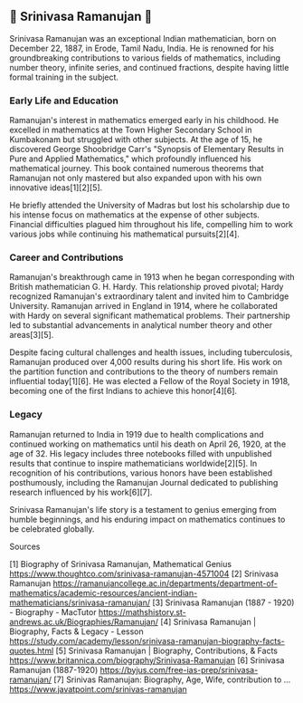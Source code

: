
## 🌟 Srinivasa Ramanujan 🌟


Srinivasa Ramanujan was an exceptional Indian mathematician, born on December 22, 1887, in Erode, Tamil Nadu, India. He is renowned for his groundbreaking contributions to various fields of mathematics, including number theory, infinite series, and continued fractions, despite having little formal training in the subject.

### Early Life and Education
Ramanujan's interest in mathematics emerged early in his childhood. He excelled in mathematics at the Town Higher Secondary School in Kumbakonam but struggled with other subjects. At the age of 15, he discovered George Shoobridge Carr's "Synopsis of Elementary Results in Pure and Applied Mathematics," which profoundly influenced his mathematical journey. This book contained numerous theorems that Ramanujan not only mastered but also expanded upon with his own innovative ideas[1][2][5].

He briefly attended the University of Madras but lost his scholarship due to his intense focus on mathematics at the expense of other subjects. Financial difficulties plagued him throughout his life, compelling him to work various jobs while continuing his mathematical pursuits[2][4].

### Career and Contributions
Ramanujan's breakthrough came in 1913 when he began corresponding with British mathematician G. H. Hardy. This relationship proved pivotal; Hardy recognized Ramanujan's extraordinary talent and invited him to Cambridge University. Ramanujan arrived in England in 1914, where he collaborated with Hardy on several significant mathematical problems. Their partnership led to substantial advancements in analytical number theory and other areas[3][5].

Despite facing cultural challenges and health issues, including tuberculosis, Ramanujan produced over 4,000 results during his short life. His work on the partition function and contributions to the theory of numbers remain influential today[1][6]. He was elected a Fellow of the Royal Society in 1918, becoming one of the first Indians to achieve this honor[4][6].

### Legacy
Ramanujan returned to India in 1919 due to health complications and continued working on mathematics until his death on April 26, 1920, at the age of 32. His legacy includes three notebooks filled with unpublished results that continue to inspire mathematicians worldwide[2][5]. In recognition of his contributions, various honors have been established posthumously, including the Ramanujan Journal dedicated to publishing research influenced by his work[6][7].

Srinivasa Ramanujan's life story is a testament to genius emerging from humble beginnings, and his enduring impact on mathematics continues to be celebrated globally.

Sources

[1] Biography of Srinivasa Ramanujan, Mathematical Genius https://www.thoughtco.com/srinivasa-ramanujan-4571004
[2] Srinivasa Ramanujan https://ramanujancollege.ac.in/departments/department-of-mathematics/academic-resources/ancient-indian-mathematicians/srinivasa-ramanujan/
[3] Srinivasa Ramanujan (1887 - 1920) - Biography - MacTutor https://mathshistory.st-andrews.ac.uk/Biographies/Ramanujan/
[4] Srinivasa Ramanujan | Biography, Facts & Legacy - Lesson https://study.com/academy/lesson/srinivasa-ramanujan-biography-facts-quotes.html
[5] Srinivasa Ramanujan | Biography, Contributions, & Facts https://www.britannica.com/biography/Srinivasa-Ramanujan
[6] Srinivasa Ramanujan (1887-1920) https://byjus.com/free-ias-prep/srinivasa-ramanujan/
[7] Srinivas Ramanujan: Biography, Age, Wife, contribution to ... https://www.javatpoint.com/srinivas-ramanujan
